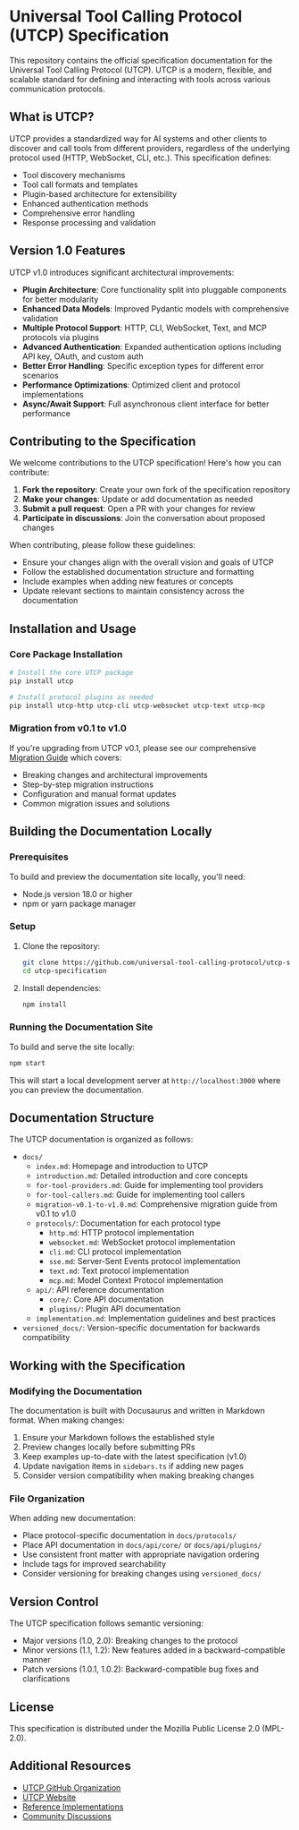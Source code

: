 # Universal Tool Calling Protocol (UTCP) Specification

This repository contains the official specification documentation for the Universal Tool Calling Protocol (UTCP). UTCP is a modern, flexible, and scalable standard for defining and interacting with tools across various communication protocols.

## What is UTCP?

UTCP provides a standardized way for AI systems and other clients to discover and call tools from different providers, regardless of the underlying protocol used (HTTP, WebSocket, CLI, etc.). This specification defines:

- Tool discovery mechanisms
- Tool call formats and templates
- Plugin-based architecture for extensibility
- Enhanced authentication methods
- Comprehensive error handling
- Response processing and validation

## Version 1.0 Features

UTCP v1.0 introduces significant architectural improvements:

- **Plugin Architecture**: Core functionality split into pluggable components for better modularity
- **Enhanced Data Models**: Improved Pydantic models with comprehensive validation
- **Multiple Protocol Support**: HTTP, CLI, WebSocket, Text, and MCP protocols via plugins
- **Advanced Authentication**: Expanded authentication options including API key, OAuth, and custom auth
- **Better Error Handling**: Specific exception types for different error scenarios
- **Performance Optimizations**: Optimized client and protocol implementations
- **Async/Await Support**: Full asynchronous client interface for better performance

## Contributing to the Specification

We welcome contributions to the UTCP specification! Here's how you can contribute:

1. **Fork the repository**: Create your own fork of the specification repository
2. **Make your changes**: Update or add documentation as needed
3. **Submit a pull request**: Open a PR with your changes for review
4. **Participate in discussions**: Join the conversation about proposed changes

When contributing, please follow these guidelines:

- Ensure your changes align with the overall vision and goals of UTCP
- Follow the established documentation structure and formatting
- Include examples when adding new features or concepts
- Update relevant sections to maintain consistency across the documentation

## Installation and Usage

### Core Package Installation

```bash
# Install the core UTCP package
pip install utcp

# Install protocol plugins as needed
pip install utcp-http utcp-cli utcp-websocket utcp-text utcp-mcp
```

### Migration from v0.1 to v1.0

If you're upgrading from UTCP v0.1, please see our comprehensive [Migration Guide](docs/migration-v0.1-to-v1.0.md) which covers:

- Breaking changes and architectural improvements
- Step-by-step migration instructions
- Configuration and manual format updates
- Common migration issues and solutions

## Building the Documentation Locally

### Prerequisites

To build and preview the documentation site locally, you'll need:

- Node.js version 18.0 or higher
- npm or yarn package manager

### Setup

1. Clone the repository:
   ```bash
   git clone https://github.com/universal-tool-calling-protocol/utcp-specification.git
   cd utcp-specification
   ```

2. Install dependencies:
   ```bash
   npm install
   ```

### Running the Documentation Site

To build and serve the site locally:

```bash
npm start
```

This will start a local development server at `http://localhost:3000` where you can preview the documentation.

## Documentation Structure

The UTCP documentation is organized as follows:

- `docs/`
  - `index.md`: Homepage and introduction to UTCP
  - `introduction.md`: Detailed introduction and core concepts
  - `for-tool-providers.md`: Guide for implementing tool providers
  - `for-tool-callers.md`: Guide for implementing tool callers
  - `migration-v0.1-to-v1.0.md`: Comprehensive migration guide from v0.1 to v1.0
  - `protocols/`: Documentation for each protocol type
    - `http.md`: HTTP protocol implementation
    - `websocket.md`: WebSocket protocol implementation
    - `cli.md`: CLI protocol implementation
    - `sse.md`: Server-Sent Events protocol implementation
    - `text.md`: Text protocol implementation
    - `mcp.md`: Model Context Protocol implementation
  - `api/`: API reference documentation
    - `core/`: Core API documentation
    - `plugins/`: Plugin API documentation
  - `implementation.md`: Implementation guidelines and best practices
- `versioned_docs/`: Version-specific documentation for backwards compatibility

## Working with the Specification

### Modifying the Documentation

The documentation is built with Docusaurus and written in Markdown format. When making changes:

1. Ensure your Markdown follows the established style
2. Preview changes locally before submitting PRs
3. Keep examples up-to-date with the latest specification (v1.0)
4. Update navigation items in `sidebars.ts` if adding new pages
5. Consider version compatibility when making breaking changes

### File Organization

When adding new documentation:

- Place protocol-specific documentation in `docs/protocols/`
- Place API documentation in `docs/api/core/` or `docs/api/plugins/`
- Use consistent front matter with appropriate navigation ordering
- Include tags for improved searchability
- Consider versioning for breaking changes using `versioned_docs/`

## Version Control

The UTCP specification follows semantic versioning:

- Major versions (1.0, 2.0): Breaking changes to the protocol
- Minor versions (1.1, 1.2): New features added in a backward-compatible manner
- Patch versions (1.0.1, 1.0.2): Backward-compatible bug fixes and clarifications

## License

This specification is distributed under the Mozilla Public License 2.0 (MPL-2.0).

## Additional Resources

- [UTCP GitHub Organization](https://github.com/universal-tool-calling-protocol)
- [UTCP Website](https://utcp.io)
- [Reference Implementations](https://github.com/universal-tool-calling-protocol/python-utcp)
- [Community Discussions](https://github.com/universal-tool-calling-protocol/utcp-specification/discussions)

